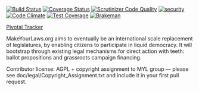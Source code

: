 [![Build Status](https://travis-ci.org/MakeYourLaws/MakeYourLaws.png)](https://makeyourlaws.org/travis-link)
[![Coverage Status](https://coveralls.io/repos/MakeYourLaws/MakeYourLaws/badge.svg)](https://coveralls.io/r/MakeYourLaws/MakeYourLaws)
[![Scrutinizer Code Quality](https://scrutinizer-ci.com/g/MakeYourLaws/MakeYourLaws/badges/quality-score.png?b=master)](https://scrutinizer-ci.com/g/MakeYourLaws/MakeYourLaws/?branch=master)
[![security](https://hakiri.io/github/MakeYourLaws/MakeYourLaws/master.svg)](https://hakiri.io/github/MakeYourLaws/MakeYourLaws/master)
[![Code Climate](https://codeclimate.com/github/MakeYourLaws/MakeYourLaws/badges/gpa.svg)](https://codeclimate.com/github/MakeYourLaws/MakeYourLaws)
[![Test Coverage](https://codeclimate.com/github/MakeYourLaws/MakeYourLaws/badges/coverage.svg)](https://codeclimate.com/github/MakeYourLaws/MakeYourLaws/coverage)
[![Brakeman](http://rails-brakeman.com/MakeYourLaws/MakeYourLaws.png)](http://rails-brakeman.com/MakeYourLaws/MakeYourLaws)

[Pivotal Tracker](https://www.pivotaltracker.com/n/projects/9217)

MakeYourLaws.org aims to eventually be an international scale replacement of legislatures, by enabling citizens to participate in liquid democracy. It will bootstrap through existing legal mechanisms for direct action with teeth: ballot propositions and grassroots campaign financing.

Contributor license: AGPL + copyright assignment to MYL group — please see doc/legal/Copyright_Assignment.txt and include it in your first pull request.